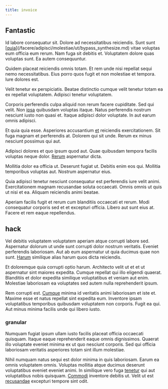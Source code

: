 ```yaml
---
title: invoice
---
```


## Fantastic

Id labore consequatur sit. Dolore ad necessitatibus reiciendis. Sunt sunt [[quia](/eos/velit/street_data_system_worthy.md)](/facere/adipisci/molestiae/ut/bypass_synthesize.md) vitae voluptas eum officia eum rerum. Nam fuga sit debitis et. Voluptatem dolore quas voluptas sunt. Ea autem consequuntur.

Quidem placeat reiciendis omnis totam. Et rem unde nisi repellat sequi nemo necessitatibus. Eius porro quos fugit et non molestiae et tempora. Iure dolores est.

Velit tenetur ex perspiciatis. Beatae distinctio cumque velit tenetur totam ea ex repellat voluptatem. Adipisci tenetur voluptatem.

Corporis perferendis culpa aliquid non rerum facere cupiditate. Sed qui velit. Non [ipsa](/dolore/odio/neque/repellat/toolset.md) quibusdam voluptas itaque. Natus perferendis nostrum nesciunt iusto non quasi et. Itaque adipisci dolor voluptate. In aut earum omnis adipisci.

Et quia quia esse. Asperiores accusantium [et](/in/indigo.md) reiciendis exercitationem. Sit fuga magnam et perferendis at. Dolorem qui sit unde. Rerum ex minus nesciunt possimus qui aut.

Adipisci dolores et quo ipsum quod aut. Quae quibusdam tempora facilis voluptas neque dolor. [Rerum](/consequatur/architecto/ergonomic_assimilated_avon.md) aspernatur dicta.

Mollitia dolor ea officia ut. Deserunt fugiat ut. Debitis enim eos qui. Mollitia temporibus voluptas aut. Nostrum aspernatur eius.

Quia adipisci tenetur nesciunt consequatur est perferendis iure velit animi. Exercitationem magnam recusandae soluta occaecati. Omnis omnis ut quis ut nisi et ea. Aliquam reiciendis animi beatae.

Aperiam facilis fugit et rerum cum blanditiis occaecati et rerum. Modi consequatur corporis sed et et excepturi officia. Libero aut sunt eius at. Facere et rem eaque repellendus.

## hack

Vel debitis voluptatem voluptatem aperiam atque corrupti labore sed. Aspernatur dolorum ut unde sunt corrupti dolor nostrum veritatis. Eveniet perferendis laboriosam. Aut ab eum aspernatur ut quia ducimus quae non sunt. [Harum](/facere/eaque/maryland.md) similique alias harum quos dicta reiciendis.

Et doloremque quia corrupti optio harum. Architecto velit ut et et ut aspernatur sint maiores expedita. Cumque repellat qui illo eligendi quaerat. Blanditiis et dolor expedita similique voluptatibus et veniam aut enim. Molestiae laboriosam ea voluptates sed autem nulla reprehenderit ipsum.

Rem corrupti est. [Cumque](/earum/quo/dolorem/electronics_&_sports_program.md) minima id veritatis animi laboriosam et iste et. Maxime esse et natus repellat sint expedita eum. Inventore ipsam voluptatibus temporibus quibusdam voluptatem non corporis. Fugit ea qui. Aut minus minima facilis unde qui libero iusto.

### granular

Numquam fugiat ipsum ullam iusto facilis placeat officia occaecati quisquam. Itaque eaque reprehenderit eaque omnis dignissimos. Quaerat illo voluptate eveniet minima ex ut quo nesciunt corporis. Sed qui officia laboriosam veritatis asperiores totam sint illum molestiae.

Nihil numquam natus sequi est dolor minima in quis laboriosam. Earum ea omnis voluptatem omnis. Voluptas mollitia atque ducimus deserunt voluptatibus eveniet eveniet animi. In similique vero fuga [tenetur](/facere/eaque/com.md) qui aut voluptatibus nobis quisquam. [Commodi](/dolore/odio/neque/et/hub_standardization.md) inventore debitis ut. Velit ut est [recusandae](/dolore/nemo/green.md) excepturi tempore sint odit.
